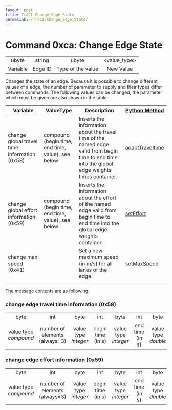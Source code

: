 ```yaml
---
layout: post
title: TraCI Change Edge State
permalink: /TraCI/Change_Edge_State/
---
```


Command 0xca: Change Edge State
===============================

|          |         |                   |              |
|:--------:|:-------:|:-----------------:|:------------:|
|   ubyte  |  string |       ubyte       | <value_type> |
| Variable | Edge ID | Type of the value |   New Value  |

Changes the state of an edge. Because it is possible to change different values of a edge, the number of parameter to supply and their types differ between commands. The following values can be changed, the parameter which must be given are also shown in the table.

| Variable                                     | ValueType                                         | Description                                                                                                                                     | [Python Method](/TraCI/Interfacing_TraCI_from_Python "wikilink")                                  |
|----------------------------------------------|---------------------------------------------------|-------------------------------------------------------------------------------------------------------------------------------------------------|---------------------------------------------------------------------------------------------------|
| change global travel time information (0x58) | compound (begin time, end time, value), see below | Inserts the information about the travel time of the named edge valid from begin time to end time into the global edge weights times container. | [adaptTraveltime](http://www.sumo.dlr.de/daily/pydoc/traci._edge.html#EdgeDomain-adaptTraveltime) |
| change global effort information (0x59)      | compound (begin time, end time, value), see below | Inserts the information about the effort of the named edge valid from begin time to end time into the global edge weights container.            | [setEffort](http://www.sumo.dlr.de/daily/pydoc/traci._edge.html#EdgeDomain-setEffort)             |
| change max speed (0x41)                      |                                                   | Set a new maximum speed (in m/s) for all lanes of the edge.                                                                                     | [setMaxSpeed](http://www.sumo.dlr.de/daily/pydoc/traci._edge.html#EdgeDomain-setMaxSpeed)         |
||

The message contents are as following:

### change edge travel time information (0x58)

|                       |                               |                      |                   |                      |                 |                     |                          |
|:---------------------:|:-----------------------------:|:--------------------:|:-----------------:|:--------------------:|:---------------:|:-------------------:|:------------------------:|
|          byte         |              int              |         byte         |        int        |         byte         |       int       |         byte        |          double          |
| value type *compound* | number of elements (always=3) | value type *integer* | begin time (in s) | value type *integer* | end time (in s) | value type *double* | travel time value (in s) |

### change edge effort information (0x59)

|                       |                               |                      |                   |                      |                 |                     |                         |
|:---------------------:|:-----------------------------:|:--------------------:|:-----------------:|:--------------------:|:---------------:|:-------------------:|:-----------------------:|
|          byte         |              int              |         byte         |        int        |         byte         |       int       |         byte        |          double         |
| value type *compound* | number of elements (always=3) | value type *integer* | begin time (in s) | value type *integer* | end time (in s) | value type *double* | effort value (abstract) |

